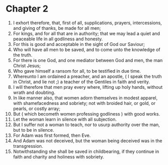# Chapter 2

1. I exhort therefore, that, first of all, supplications, prayers, intercessions, and giving of thanks, be made for all men;
2. For kings, and for all that are in authority; that we may lead a quiet and peaceable life in all godliness and honesty.
3. For this is good and acceptable in the sight of God our Saviour;
4. Who will have all men to be saved, and to come unto the knowledge of the truth.
5. For there is one God, and one mediator between God and men, the man Christ Jesus;
6. Who gave himself a ransom for all, to be testified in due time.
7. Whereunto I am ordained a preacher, and an apostle, ( I speak the truth in Christ, and lie not ;) a teacher of the Gentiles in faith and verity.
8. I will therefore that men pray every where, lifting up holy hands, without wrath and doubting.
9. In like manner also, that women adorn themselves in modest apparel, with shamefacedness and sobriety; not with broided hair, or gold, or pearls, or costly array;
10. But ( which becometh women professing godliness ) with good works.
11. Let the woman learn in silence with all subjection.
12. But I suffer not a woman to teach, nor to usurp authority over the man, but to be in silence.
13. For Adam was first formed, then Eve.
14. And Adam was not deceived, but the woman being deceived was in the transgression.
15. Notwithstanding she shall be saved in childbearing, if they continue in faith and charity and holiness with sobriety.

